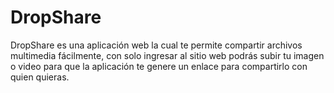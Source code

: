 # DropShare

DropShare es una aplicación web la cual te permite compartir archivos multimedia fácilmente, con solo ingresar al sitio web podrás subir tu imagen o video para que la aplicación te genere un enlace para compartirlo con quien quieras.
